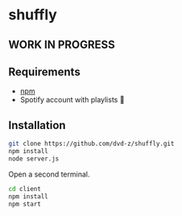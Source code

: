 # shuffly

## WORK IN PROGRESS

## Requirements

- [npm](https://www.npmjs.com/)
- Spotify account with playlists 🙂

## Installation

```bash
git clone https://github.com/dvd-z/shuffly.git
npm install
node server.js
```

Open a second terminal.

```bash
cd client
npm install
npm start
```
